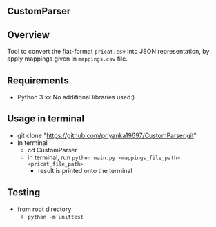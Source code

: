 ## CustomParser

## Overview
Tool to convert the flat-format `pricat.csv` into JSON representation, by apply mappings given in `mappings.csv` file.

## Requirements
- Python 3.xx
    No additional libraries used:)

## Usage in terminal
- git clone "https://github.com/priyanka19697/CustomParser.git"
- In terminal
    - cd CustomParser
    - in terminal, run `python main.py <mappings_file_path> <pricat_file_path>`
        - result is printed onto the terminal

## Testing
- from root directory
    - `python -m unittest`